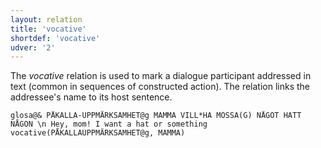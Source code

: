 ```yaml
---
layout: relation
title: 'vocative'
shortdef: 'vocative'
udver: '2'
---
```


The _vocative_ relation is used to mark a dialogue participant addressed in text (common in sequences of constructed action). The relation links the addressee's name to its host sentence.

~~~ sdparse
glosa@& PÅKALLA-UPPMÄRKSAMHET@g MAMMA VILL*HA MÖSSA(G) NÅGOT HATT NÅGON \n Hey, mom! I want a hat or something
vocative(PÅKALLAUPPMÄRKSAMHET@g, MAMMA)
~~~
<!-- Interlanguage links updated Út zář 29 20:32:03 CEST 2020 -->
